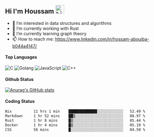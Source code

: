 ## Hi I'm Houssam <img src="https://user-images.githubusercontent.com/1303154/88677602-1635ba80-d120-11ea-84d8-d263ba5fc3c0.gif" width="28px" alt="hi">

- 👀 I’m interested in data structures and algorithms
- 🔭 I’m currently working with Rust
- 🌱 I’m currently learning graph theory
- 📫 How to reach me: https://www.linkedin.com/in/hossam-abouiba-b044a4147/

#### Top Languages

![C](https://img.shields.io/badge/c-%2300599C.svg?style=for-the-badge&logo=c&logoColor=white)
![Golang](https://img.shields.io/badge/go-blue?style=for-the-badge&logo=Goland)
![JavaScript](https://img.shields.io/badge/javascript-%23323330.svg?style=for-the-badge&logo=javascript&logoColor=%23F7DF1E)
![C++](https://img.shields.io/badge/C%2B%2B-blue?style=for-the-badge&logo=C%2B%2B)


#### Github Status
[![Anurag's GitHub stats](https://github-readme-stats.vercel.app/api?username=0xhoussam&theme=tokyonight)](https://github.com/anuraghazra/github-readme-stats)

#### Coding Status
<!--START_SECTION:waka-->

```txt
Nix          11 hrs 1 min    █████████████░░░░░░░░░░░░   52.49 %
Markdown     1 hr 52 mins    ██▒░░░░░░░░░░░░░░░░░░░░░░   08.97 %
Rust         1 hr 8 mins     █▒░░░░░░░░░░░░░░░░░░░░░░░   05.44 %
Docker       1 hr 4 mins     █▒░░░░░░░░░░░░░░░░░░░░░░░   05.10 %
CSS          56 mins         █░░░░░░░░░░░░░░░░░░░░░░░░   04.50 %
```

<!--END_SECTION:waka-->
